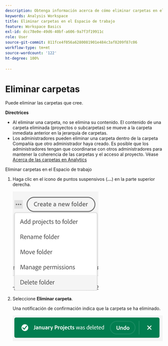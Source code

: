 ```yaml
---
description: Obtenga información acerca de cómo eliminar carpetas en el Espacio de trabajo
keywords: Analysis Workspace
title: Eliminar carpetas en el Espacio de trabajo
feature: Workspace Basics
exl-id: dcc78e0e-49d6-40bf-a606-9a7f3f19911c
role: User
source-git-commit: 811fce4f056a6280081901e484c3af8209f87c06
workflow-type: tm+mt
source-wordcount: '122'
ht-degree: 100%

---
```



# Eliminar carpetas

Puede eliminar las carpetas que cree.

**Directrices**

* Al eliminar una carpeta, no se elimina su contenido. El contenido de una carpeta eliminada (proyectos o subcarpetas) se mueve a la carpeta inmediata anterior en la jerarquía de carpetas.
* Los administradores pueden eliminar una carpeta dentro de la carpeta Compañía que otro administrador haya creado. Es posible que los administradores tengan que coordinarse con otros administradores para mantener la coherencia de las carpetas y el acceso al proyecto. Véase [Acerca de las carpetas en Analytics](/help/analysis-workspace/build-workspace-project/workspace-folders/about-folders.md)

Eliminar carpetas en el Espacio de trabajo

1. Haga clic en el icono de puntos suspensivos (**…**) en la parte superior derecha.

   ![Las opciones desplegables del icono de los tres puntos.](/help/analysis-workspace/build-workspace-project/assets/select-delete-folder.png)

2. Seleccione **Eliminar carpeta**.

   Una notificación de confirmación indica que la carpeta se ha eliminado.

   ![El mensaje de confirmación Eliminar carpeta.](/help/analysis-workspace/build-workspace-project/assets/deleted-folder.png)

